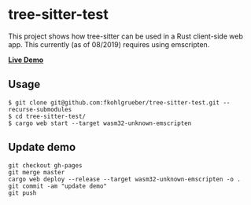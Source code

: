 # tree-sitter-test

This project shows how tree-sitter can be used in a Rust client-side web app. This currently (as of 08/2019) requires using emscripten.

**[Live Demo](https://fkohlgrueber.github.io/tree-sitter-test/)**

## Usage

```
$ git clone git@github.com:fkohlgrueber/tree-sitter-test.git --recurse-submodules
$ cd tree-sitter-test/
$ cargo web start --target wasm32-unknown-emscripten
```

## Update demo

```
git checkout gh-pages
git merge master
cargo web deploy --release --target wasm32-unknown-emscripten -o .
git commit -am "update demo"
git push
```
